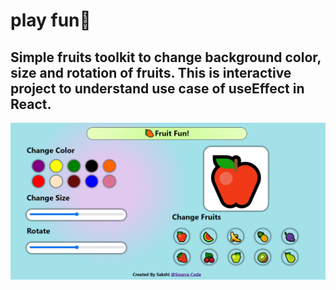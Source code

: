 # play fun🥭

## Simple fruits toolkit to change background color, size and rotation of fruits. This is interactive project to understand use case of useEffect in React.

![Live Preview](./screenshot/preview.png?p=1)